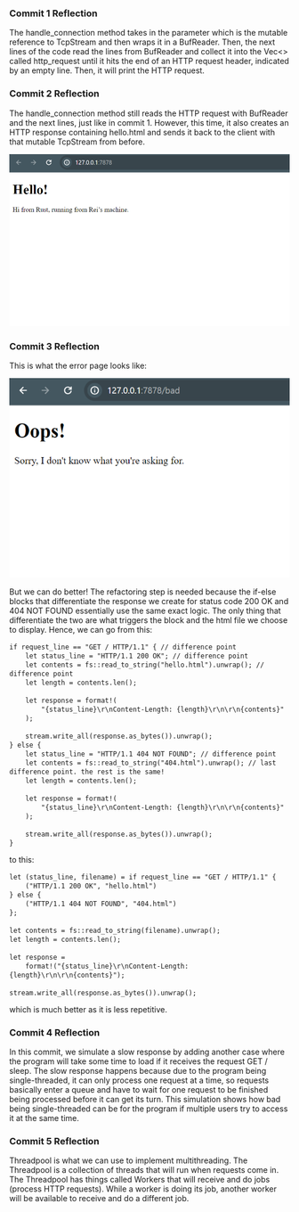 <h3>Commit 1 Reflection</h3>
The handle_connection method takes in the parameter which is the mutable reference to TcpStream and then wraps it in a BufReader. Then, the next lines of the code read the lines from BufReader and collect it into the Vec<> called http_request until it hits the end of an HTTP request header, indicated by an empty line. Then, it will print the HTTP request.

<h3>Commit 2 Reflection</h3>
The handle_connection method still reads the HTTP request with BufReader and the next lines, just like in commit 1. However, this time, it also creates an HTTP response containing hello.html and sends it back to the client with that mutable TcpStream from before.

![Commit 2 screen capture](/assets/images/commit2.png)

<h3>Commit 3 Reflection</h3>
This is what the error page looks like:

![Commit 3 screen capture](/assets/images/commit3.png)

But we can do better! The refactoring step is needed because the if-else blocks that differentiate the response we create for status code 200 OK and 404 NOT FOUND essentially use the same exact logic. The only thing that differentiate the two are what triggers the block and the html file we choose to display. Hence, we can go from this:

    if request_line == "GET / HTTP/1.1" { // difference point
        let status_line = "HTTP/1.1 200 OK"; // difference point
        let contents = fs::read_to_string("hello.html").unwrap(); // difference point
        let length = contents.len();

        let response = format!(
            "{status_line}\r\nContent-Length: {length}\r\n\r\n{contents}"
        );

        stream.write_all(response.as_bytes()).unwrap();
    } else {
        let status_line = "HTTP/1.1 404 NOT FOUND"; // difference point
        let contents = fs::read_to_string("404.html").unwrap(); // last difference point. the rest is the same!
        let length = contents.len();

        let response = format!(
            "{status_line}\r\nContent-Length: {length}\r\n\r\n{contents}"
        );

        stream.write_all(response.as_bytes()).unwrap();
    }

to this:

    let (status_line, filename) = if request_line == "GET / HTTP/1.1" {
        ("HTTP/1.1 200 OK", "hello.html")
    } else {
        ("HTTP/1.1 404 NOT FOUND", "404.html")
    };

    let contents = fs::read_to_string(filename).unwrap();
    let length = contents.len();

    let response =
        format!("{status_line}\r\nContent-Length: {length}\r\n\r\n{contents}");

    stream.write_all(response.as_bytes()).unwrap();

which is much better as it is less repetitive.

<h3>Commit 4 Reflection</h3>
In this commit, we simulate a slow response by adding another case where the program will take some time to load if it receives the request GET / sleep. The slow response happens because due to the program being single-threaded, it can only process one request at a time, so requests basically enter a queue and have to wait for one request to be finished being processed before it can get its turn. This simulation shows how bad being single-threaded can be for the program if multiple users try to access it at the same time.

<h3>Commit 5 Reflection</h3>
Threadpool is what we can use to implement multithreading. The Threadpool is a collection of threads that will run when requests come in. The Threadpool has things called Workers that will receive and do jobs (process HTTP requests). While a worker is doing its job, another worker will be available to receive and do a different job. 